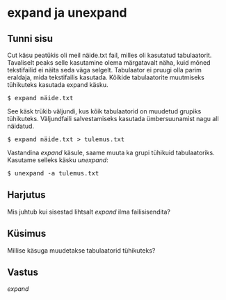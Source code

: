 # expand ja unexpand

## Tunni sisu

Cut käsu peatükis oli meil näide.txt fail, milles oli kasutatud tabulaatorit. Tavaliselt peaks selle kasutamine olema märgatavalt näha, kuid mõned tekstifailid ei näita seda väga selgelt. Tabulaator ei pruugi olla parim eraldaja, mida tekstifailis kasutada.
Kõikide tabulaatorite muutmiseks tühikuteks kasutada expand käsku.

<pre>$ expand näide.txt</pre>

See käsk trükib väljundi, kus kõik tabulaatorid on muudetud grupiks tühikuteks. Väljundfaili salvestamiseks kasutada ümbersuunamist nagu all näidatud.

<pre>$ expand näide.txt > tulemus.txt</pre>

Vastandina *expand* käsule, saame muuta ka grupi tühikuid tabulaatoriks. Kasutame selleks käsku *unexpand*:

<pre>$ unexpand -a tulemus.txt</pre>

## Harjutus

Mis juhtub kui sisestad lihtsalt *expand* ilma failisisendita?

## Küsimus

Millise käsuga muudetakse tabulaatorid tühikuteks?

## Vastus

*expand*
